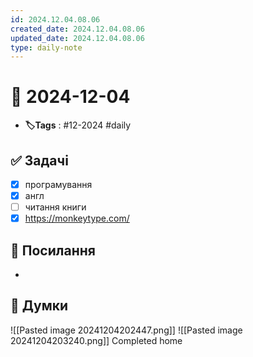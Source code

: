```yaml
---
id: 2024.12.04.08.06
created_date: 2024.12.04.08.06
updated_date: 2024.12.04.08.06
type: daily-note
---
```


# 📅 2024-12-04
- **🏷️Tags** : #12-2024 #daily 
## ✅ Задачі
- [x]  програмування
- [x] англ
- [ ] читання книги
- [x] https://monkeytype.com/
## 🔗 Посилання
- 
## 🧠 Думки
![[Pasted image 20241204202447.png]]
![[Pasted image 20241204203240.png]]
Completed home
